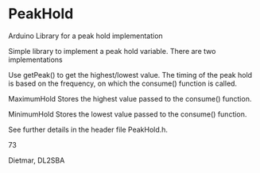 # PeakHold
Arduino Library for a peak hold implementation

Simple library to implement a peak hold variable. There are two implementations

Use getPeak() to get the highest/lowest value. The timing of the peak hold is based on the frequency, on which the consume() function is called.

MaximumHold Stores the highest value passed to the consume() function.

MinimumHold Stores the lowest value passed to the consume() function.

See further details in the header file PeakHold.h.

73

Dietmar, DL2SBA
